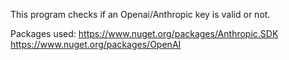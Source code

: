 This program checks if an Openai/Anthropic key is valid or not.

Packages used:
https://www.nuget.org/packages/Anthropic.SDK
https://www.nuget.org/packages/OpenAI